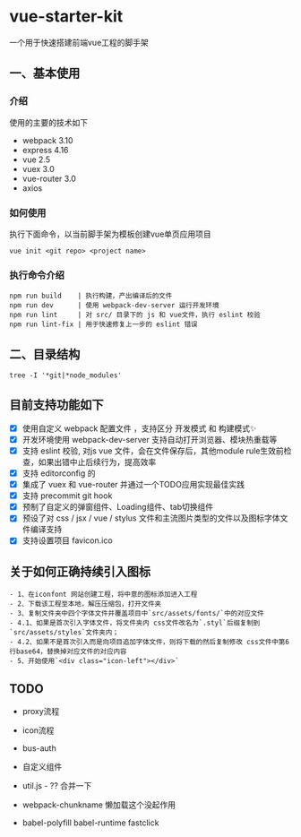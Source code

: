# vue-starter-kit
一个用于快速搭建前端vue工程的脚手架

## 一、基本使用
### 介绍

使用的主要的技术如下
- webpack 3.10
- express 4.16
- vue 2.5
- vuex 3.0
- vue-router 3.0
- axios


### 如何使用

执行下面命令，以当前脚手架为模板创建vue单页应用项目

    vue init <git repo> <project name>
### 执行命令介绍

    npm run build    | 执行构建，产出编译后的文件
    npm run dev      | 使用 webpack-dev-server 运行开发环境
    npm run lint     | 对 src/ 目录下的 js 和 vue文件，执行 eslint 校验
    npm run lint-fix | 用于快速修复上一步的 eslint 错误

## 二、目录结构

  `tree -I '*git|*node_modules'`



## 目前支持功能如下

- [x] 使用自定义 webpack 配置文件 ，支持区分 开发模式 和 构建模式:sparkles:
- [x] 开发环境使用 webpack-dev-server 支持自动打开浏览器、模块热重载等
- [x] 支持 eslint 校验, 对js vue 文件，会在文件保存后，其他module rule生效前检查，如果出错中止后续行为，提高效率
- [x] 支持 editorconfig 的
- [x] 集成了 vuex 和 vue-router 并通过一个TODO应用实现最佳实践
- [x] 支持 precommit git hook
- [x] 预制了自定义的弹窗组件、Loading组件、tab切换组件
- [x] 预设了对 css / jsx / vue / stylus 文件和主流图片类型的文件以及图标字体文件编译支持
- [x] 支持设置项目 favicon.ico

## 关于如何正确持续引入图标
    - 1、在iconfont 网站创建工程，将中意的图标添加进入工程
    - 2、下载该工程至本地，解压压缩包，打开文件夹
    - 3、复制文件夹中四个字体文件并覆盖项目中`src/assets/fonts/`中的对应文件
    - 4.1、如果是首次引入字体文件，将文件夹内 css文件改名为`.styl`后缀复制到`src/assets/styles`文件夹内；
    - 4.2、如果不是首次引入而是向项目追加字体文件，则将下载的然后复制修改 css文件中第6行base64，替换掉对应文件的对应内容
    - 5、开始使用`<div class="icon-left"></div>`

## TODO

- proxy流程
- icon流程
- bus-auth
- 自定义组件
- util.js - ?? 合并一下
- webpack-chunkname 懒加载这个没起作用


- babel-polyfill babel-runtime fastclick

